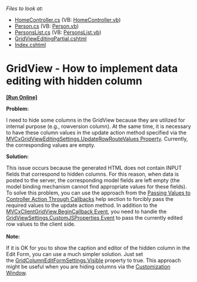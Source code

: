 <!-- default file list -->
*Files to look at*:

* [HomeController.cs](./CS/Sample/Controllers/HomeController.cs) (VB: [HomeController.vb](./VB/Sample/Controllers/HomeController.vb))
* [Person.cs](./CS/Sample/Models/Person.cs) (VB: [Person.vb](./VB/Sample/Models/Person.vb))
* [PersonsList.cs](./CS/Sample/Models/PersonsList.cs) (VB: [PersonsList.vb](./VB/Sample/Models/PersonsList.vb))
* [GridViewEditingPartial.cshtml](./CS/Sample/Views/Home/GridViewEditingPartial.cshtml)
* [Index.cshtml](./CS/Sample/Views/Home/Index.cshtml)
<!-- default file list end -->
# GridView - How to implement data editing with hidden column
<!-- run online -->
**[[Run Online]](https://codecentral.devexpress.com/e5121/)**
<!-- run online end -->


<p><strong>Problem:</strong></p>
<p>I need to hide some columns in the GridView because they are utilized for internal purpose (e.g., rowversion column). At the same time, it is necessary to have these column values in the update action method specified via the <a href="http://documentation.devexpress.com/#AspNet/DevExpressWebMvcMVCxGridViewEditingSettings_UpdateRowRouteValuestopic"><u>MVCxGridViewEditingSettings.UpdateRowRouteValues Property</u></a>. Currently, the corresponding values are empty.</p>
<p><strong>Solution:</strong></p>
<p>This issue occurs because the generated HTML does not contain INPUT fields that correspond to hidden columns. For this reason, when data is posted to the server, the corresponding model fields are left empty (the model binding mechanism cannot find appropriate values for these fields). To solve this problem, you can use the approach from the <a href="http://documentation.devexpress.com/#AspNet/CustomDocument9941"><u>Passing Values to Controller Action Through Callbacks</u></a> help section to forcibly pass the required values to the update action method. In addition to the <a href="http://documentation.devexpress.com/#AspNet/DevExpressWebMVCScriptsMVCxClientGridView_BeginCallbacktopic"><u>MVCxClientGridView.BeginCallback Event</u></a>, you need to handle the <a href="http://documentation.devexpress.com/#AspNet/DevExpressWebMvcGridViewSettings_CustomJSPropertiestopic"><u>GridViewSettings.CustomJSProperties Event</u></a> to pass the currently edited row values to the client side.<br /><br /><strong>Note:</strong></p>
<p>If it is OK for you to show the caption and editor of the hidden column in the Edit Form, you can use a much simpler solution. Just set the <a href="https://documentation.devexpress.com/#AspNet/DevExpressWebASPxGridViewGridColumnEditFormSettings_Visibletopic">GridColumnEditFormSettings.Visible</a> property to true. This approach might be useful when you are hiding columns via the <a href="https://documentation.devexpress.com/#AspNet/CustomDocument16878">Customization Window</a>.</p>

<br/>



